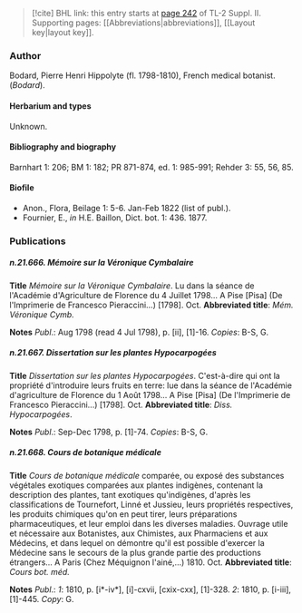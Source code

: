 > [!cite] BHL link: this entry starts at [page 242](https://www.biodiversitylibrary.org/item/103859#page/252/mode/1up) of TL-2 Suppl. II.
> Supporting pages: [[Abbreviations|abbreviations]], [[Layout key|layout key]].

### Author

Bodard, Pierre Henri Hippolyte (fl. 1798-1810), French medical botanist. (*Bodard*).

#### Herbarium and types

Unknown.

#### Bibliography and biography

Barnhart 1: 206; BM 1: 182; PR 871-874, ed. 1: 985-991; Rehder 3: 55, 56, 85.

#### Biofile

- Anon., Flora, Beilage 1: 5-6. Jan-Feb 1822 (list of publ.).
- Fournier, E., *in* H.E. Baillon, Dict. bot. 1: 436. 1877.

### Publications

##### n.21.666. Mémoire sur la Véronique Cymbalaire

**Title**
*Mémoire sur la Véronique Cymbalaire*. Lu dans la séance de l'Académie d'Agriculture de Florence du 4 Juillet 1798... A Pise \[Pisa\] (De l'Imprimerie de Francesco Pieraccini...) \[1798\]. Oct.
**Abbreviated title**: *Mém. Véronique Cymb.*

**Notes**
*Publ*.: Aug 1798 (read 4 Jul 1798), p. \[ii\], \[1\]-16. *Copies*: B-S, G.

##### n.21.667. Dissertation sur les plantes Hypocarpogées

**Title**
*Dissertation sur les plantes Hypocarpogées*. C'est-à-dire qui ont la propriété d'introduire leurs fruits en terre: lue dans la séance de l'Académie d'agriculture de Florence du 1 Août 1798... A Pise \[Pisa\] (De l'Imprimerie de Francesco Pieraccini...) \[1798\]. Oct.
**Abbreviated title**: *Diss. Hypocarpogées*.

**Notes**
*Publ*.: Sep-Dec 1798, p. \[1\]-74. *Copies*: B-S, G.

##### n.21.668. Cours de botanique médicale

**Title**
*Cours de botanique médicale* comparée, ou exposé des substances végétales exotiques comparées aux plantes indigènes, contenant la description des plantes, tant exotiques qu'indigènes, d'après les classifications de Tournefort, Linné et Jussieu, leurs propriétés respectives, les produits chimiques qu'on en peut tirer, leurs préparations pharmaceutiques, et leur emploi dans les diverses maladies. Ouvrage utile et nécessaire aux Botanistes, aux Chimistes, aux Pharmaciens et aux Médecins, et dans lequel on démontre qu'il est possible d'exercer la Médecine sans le secours de la plus grande partie des productions étrangers... A Paris (Chez Méquignon l'ainé,...) 1810. Oct.
**Abbreviated title**: *Cours bot. méd.*

**Notes**
*Publ*.: *1*: 1810, p. \[i\*-iv\*\], \[i\]-cxvii, \[cxix-cxx\], \[1\]-328.
*2*: 1810, p. \[i-iii\], \[1\]-445.
*Copy*: G.

